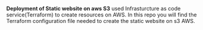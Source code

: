 **Deployment of Static website on aws S3**
used Infrasturcture as code service(Terraform) to create resources on AWS. In this repo you will find the Terraform configuration file needed to create the static website on s3 AWS.
